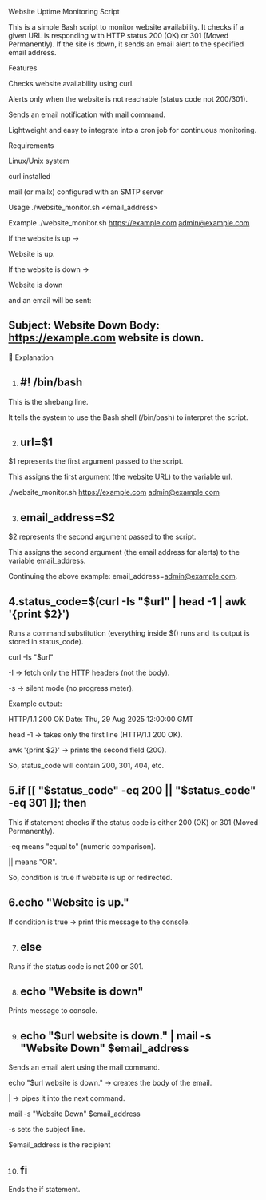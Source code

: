 Website Uptime Monitoring Script

This is a simple Bash script to monitor website availability.
It checks if a given URL is responding with HTTP status 200 (OK) or 301 (Moved Permanently).
If the site is down, it sends an email alert to the specified email address.

Features

Checks website availability using curl.

Alerts only when the website is not reachable (status code not 200/301).

Sends an email notification with mail command.

Lightweight and easy to integrate into a cron job for continuous monitoring.

Requirements

Linux/Unix system

curl installed

mail (or mailx) configured with an SMTP server

Usage
./website_monitor.sh <url> <email_address>

Example
./website_monitor.sh https://example.com admin@example.com

If the website is up →

Website is up.

If the website is down →

Website is down

and an email will be sent:

Subject: Website Down
Body: https://example.com website is down.
-------------------------
📝 Explanation
1. #! /bin/bash
   ----
This is the shebang line.

It tells the system to use the Bash shell (/bin/bash) to interpret the script.

2. url=$1
   ----

$1 represents the first argument passed to the script.

This assigns the first argument (the website URL) to the variable url.

./website_monitor.sh https://example.com admin@example.com

3. email_address=$2
   ----

$2 represents the second argument passed to the script.

This assigns the second argument (the email address for alerts) to the variable email_address.

Continuing the above example:
email_address=admin@example.com.

4.status_code=$(curl -Is "$url" | head -1 | awk '{print $2}')
  ----

Runs a command substitution (everything inside $() runs and its output is stored in status_code).

curl -Is "$url"

-I → fetch only the HTTP headers (not the body).

-s → silent mode (no progress meter).

Example output:

HTTP/1.1 200 OK
Date: Thu, 29 Aug 2025 12:00:00 GMT

head -1 → takes only the first line (HTTP/1.1 200 OK).

awk '{print $2}' → prints the second field (200).

So, status_code will contain 200, 301, 404, etc.

5.if [[ "$status_code" -eq 200 || "$status_code" -eq 301 ]]; then
----

This if statement checks if the status code is either 200 (OK) or 301 (Moved Permanently).

-eq means "equal to" (numeric comparison).

|| means "OR".

So, condition is true if website is up or redirected.

6.echo "Website is up."
----

If condition is true → print this message to the console.

7. else
   ----

Runs if the status code is not 200 or 301.


8. echo "Website is down"
   ----

Prints message to console.

9. echo "$url website is down." | mail -s "Website Down" $email_address
   ----  

Sends an email alert using the mail command.

echo "$url website is down." → creates the body of the email.

| → pipes it into the next command.

mail -s "Website Down" $email_address

-s sets the subject line.

$email_address is the recipient

10. fi
    ----

Ends the if statement.
